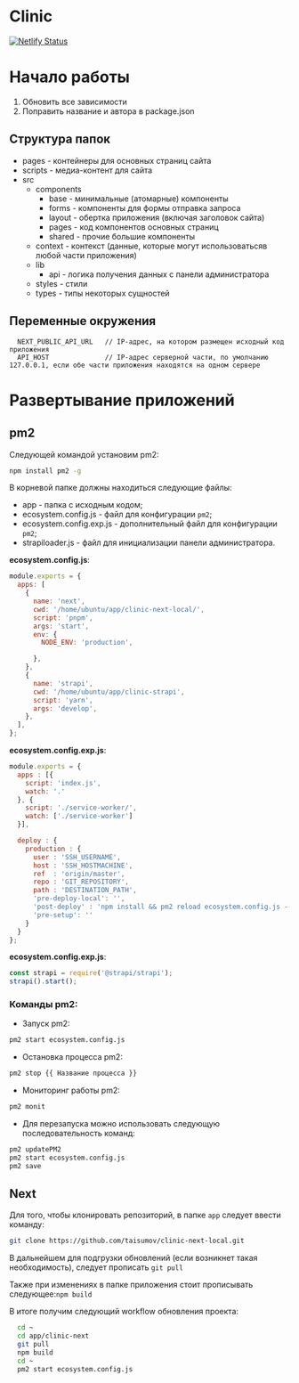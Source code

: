 # Clinic

[![Netlify Status](https://api.netlify.com/api/v1/badges/4feac50b-6de4-4d62-b143-0159469c9d83/deploy-status)](https://app.netlify.com/sites/clinic-next/deploys)

# Начало работы

1. Обновить все зависимости
2. Поправить название и автора в package.json

## Структура папок
* pages - контейнеры для основных страниц сайта
* scripts - медиа-контент для сайта
* src
  * components
    * base - минимальные (атомарные) компоненты
    * forms - компоненты для формы отправка запроса
    * layout - обертка приложения (включая заголовок сайта)
    * pages - код компонентов основных страниц
    * shared - прочие большие компоненты
  * context - контекст (данные, которые могут использоватьсяв любой части приложения)
  * lib
    * api - логика получения данных с панели администратора
  * styles - стили
  * types - типы некоторых сущностей

## Переменные окружения
```
  NEXT_PUBLIC_API_URL   // IP-адрес, на котором размещен исходный код приложения
  API_HOST              // IP-адрес серверной части, по умолчанию 127.0.0.1, если обе части приложения находятся на одном сервере
```

# Развертывание приложений

## pm2

Следующей командой установим pm2:

```bash
npm install pm2 -g
```

В корневой папке должны находиться следующие файлы:

* app - папка с исходным кодом;
* ecosystem.config.js - файл для конфигурации ```pm2```;
* ecosystem.config.exp.js - дополнительный файл для конфигурации ```pm2```;
* strapiloader.js - файл для инициализации панели администратора.

**ecosystem.config.js**:

```js
module.exports = {
  apps: [
    {
      name: 'next',
      cwd: '/home/ubuntu/app/clinic-next-local/',
      script: 'pnpm',
      args: 'start',
      env: {
        NODE_ENV: 'production',

      },
    },
    {
      name: 'strapi',
      cwd: '/home/ubuntu/app/clinic-strapi',
      script: 'yarn',
      args: 'develop',
    },
  ],
};
```

**ecosystem.config.exp.js**:

```js
module.exports = {
  apps : [{
    script: 'index.js',
    watch: '.'
  }, {
    script: './service-worker/',
    watch: ['./service-worker']
  }],

  deploy : {
    production : {
      user : 'SSH_USERNAME',
      host : 'SSH_HOSTMACHINE',
      ref  : 'origin/master',
      repo : 'GIT_REPOSITORY',
      path : 'DESTINATION_PATH',
      'pre-deploy-local': '',
      'post-deploy' : 'npm install && pm2 reload ecosystem.config.js --env production',
      'pre-setup': ''
    }
  }
};
```

**ecosystem.config.exp.js**:

```js
const strapi = require('@strapi/strapi');
strapi().start();
```

### Команды pm2:

- Запуск pm2:
```bash
pm2 start ecosystem.config.js
```
- Остановка процесса pm2:
```bash
pm2 stop {{ Название процесса }}
```
- Мониторинг работы pm2:
```bash
pm2 monit
```
- Для перезапуска можно использовать следующую последовательность команд:
```bash
pm2 updatePM2
pm2 start ecosystem.config.js
pm2 save
```

## Next

Для того, чтобы клонировать репозиторий, в папке ```app``` следует ввести команду:

```bash
git clone https://github.com/taisumov/clinic-next-local.git
```

В дальнейшем для подгрузки обновлений (если возникнет такая необходимость), следует прописать ```git pull```

Также при изменениях в папке приложения стоит прописывать следующее:```npm build```

В итоге получим следующий workflow обновления проекта:

```bash
  cd ~
  cd app/clinic-next
  git pull
  npm build
  cd ~
  pm2 start ecosystem.config.js
```
